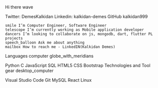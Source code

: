 
Hi there wave

Twitter: DemesKalkidan Linkedin: kalkidan-demes GitHub kalkidan999

    smile I’m Computer Engineer, Software Engineer
    telescope I’m currently working as Mobile application developer
    dancers I’m looking to collaborate on js, mongodb, dart, flutter PL projects
    speech_balloon Ask me about anything
    mailbox How to reach me - LinkedIN(Kalkidan Demes)

Languages computer globe_with_meridians

Python C JavaScript SQL HTML5 CSS Bootstrap
Technologies and Tool gear desktop_computer

Visual Studio Code Git MySQL React Linux

